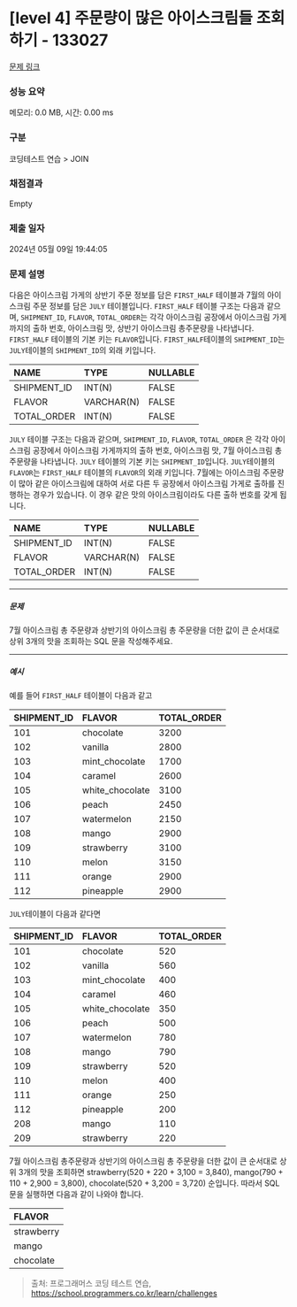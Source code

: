 # [level 4] 주문량이 많은 아이스크림들 조회하기 - 133027 

[문제 링크](https://school.programmers.co.kr/learn/courses/30/lessons/133027) 

### 성능 요약

메모리: 0.0 MB, 시간: 0.00 ms

### 구분

코딩테스트 연습 > JOIN

### 채점결과

Empty

### 제출 일자

2024년 05월 09일 19:44:05

### 문제 설명

<p>다음은 아이스크림 가게의 상반기 주문 정보를 담은 <code>FIRST_HALF</code> 테이블과 7월의 아이스크림 주문 정보를 담은 <code>JULY</code> 테이블입니다. <code>FIRST_HALF</code> 테이블 구조는 다음과 같으며, <code>SHIPMENT_ID</code>, <code>FLAVOR</code>, <code>TOTAL_ORDER</code>는 각각 아이스크림 공장에서 아이스크림 가게까지의 출하 번호, 아이스크림 맛, 상반기 아이스크림 총주문량을 나타냅니다. <code>FIRST_HALF</code> 테이블의 기본 키는 <code>FLAVOR</code>입니다. <code>FIRST_HALF</code>테이블의 <code>SHIPMENT_ID</code>는 <code>JULY</code>테이블의 <code>SHIPMENT_ID</code>의 외래 키입니다. </p>
<table class="table">
        <thead><tr>
<th style="text-align: left">NAME</th>
<th style="text-align: left">TYPE</th>
<th>NULLABLE</th>
</tr>
</thead>
        <tbody><tr>
<td style="text-align: left">SHIPMENT_ID</td>
<td style="text-align: left">INT(N)</td>
<td>FALSE</td>
</tr>
<tr>
<td style="text-align: left">FLAVOR</td>
<td style="text-align: left">VARCHAR(N)</td>
<td>FALSE</td>
</tr>
<tr>
<td style="text-align: left">TOTAL_ORDER</td>
<td style="text-align: left">INT(N)</td>
<td>FALSE</td>
</tr>
</tbody>
      </table>
<p><code>JULY</code> 테이블 구조는 다음과 같으며, <code>SHIPMENT_ID</code>, <code>FLAVOR</code>, <code>TOTAL_ORDER</code> 은 각각 아이스크림 공장에서 아이스크림 가게까지의 출하 번호, 아이스크림 맛, 7월 아이스크림 총주문량을 나타냅니다.  <code>JULY</code> 테이블의 기본 키는 <code>SHIPMENT_ID</code>입니다. <code>JULY</code>테이블의 <code>FLAVOR</code>는 <code>FIRST_HALF</code> 테이블의  <code>FLAVOR</code>의 외래 키입니다. 7월에는 아이스크림 주문량이 많아 같은 아이스크림에 대하여 서로 다른 두 공장에서 아이스크림 가게로 출하를 진행하는 경우가 있습니다. 이 경우 같은 맛의 아이스크림이라도 다른 출하 번호를 갖게 됩니다.</p>
<table class="table">
        <thead><tr>
<th style="text-align: left">NAME</th>
<th style="text-align: left">TYPE</th>
<th>NULLABLE</th>
</tr>
</thead>
        <tbody><tr>
<td style="text-align: left">SHIPMENT_ID</td>
<td style="text-align: left">INT(N)</td>
<td>FALSE</td>
</tr>
<tr>
<td style="text-align: left">FLAVOR</td>
<td style="text-align: left">VARCHAR(N)</td>
<td>FALSE</td>
</tr>
<tr>
<td style="text-align: left">TOTAL_ORDER</td>
<td style="text-align: left">INT(N)</td>
<td>FALSE</td>
</tr>
</tbody>
      </table>
<hr>

<h5>문제</h5>

<p>7월 아이스크림 총 주문량과 상반기의 아이스크림 총 주문량을 더한 값이 큰 순서대로 상위 3개의 맛을 조회하는 SQL 문을 작성해주세요. </p>

<hr>

<h5>예시</h5>

<p>예를 들어 <code>FIRST_HALF</code> 테이블이 다음과 같고</p>
<table class="table">
        <thead><tr>
<th style="text-align: left">SHIPMENT_ID</th>
<th style="text-align: left">FLAVOR</th>
<th>TOTAL_ORDER</th>
</tr>
</thead>
        <tbody><tr>
<td style="text-align: left">101</td>
<td style="text-align: left">chocolate</td>
<td>3200</td>
</tr>
<tr>
<td style="text-align: left">102</td>
<td style="text-align: left">vanilla</td>
<td>2800</td>
</tr>
<tr>
<td style="text-align: left">103</td>
<td style="text-align: left">mint_chocolate</td>
<td>1700</td>
</tr>
<tr>
<td style="text-align: left">104</td>
<td style="text-align: left">caramel</td>
<td>2600</td>
</tr>
<tr>
<td style="text-align: left">105</td>
<td style="text-align: left">white_chocolate</td>
<td>3100</td>
</tr>
<tr>
<td style="text-align: left">106</td>
<td style="text-align: left">peach</td>
<td>2450</td>
</tr>
<tr>
<td style="text-align: left">107</td>
<td style="text-align: left">watermelon</td>
<td>2150</td>
</tr>
<tr>
<td style="text-align: left">108</td>
<td style="text-align: left">mango</td>
<td>2900</td>
</tr>
<tr>
<td style="text-align: left">109</td>
<td style="text-align: left">strawberry</td>
<td>3100</td>
</tr>
<tr>
<td style="text-align: left">110</td>
<td style="text-align: left">melon</td>
<td>3150</td>
</tr>
<tr>
<td style="text-align: left">111</td>
<td style="text-align: left">orange</td>
<td>2900</td>
</tr>
<tr>
<td style="text-align: left">112</td>
<td style="text-align: left">pineapple</td>
<td>2900</td>
</tr>
</tbody>
      </table>
<p><code>JULY</code>테이블이 다음과 같다면</p>
<table class="table">
        <thead><tr>
<th style="text-align: left">SHIPMENT_ID</th>
<th style="text-align: left">FLAVOR</th>
<th>TOTAL_ORDER</th>
</tr>
</thead>
        <tbody><tr>
<td style="text-align: left">101</td>
<td style="text-align: left">chocolate</td>
<td>520</td>
</tr>
<tr>
<td style="text-align: left">102</td>
<td style="text-align: left">vanilla</td>
<td>560</td>
</tr>
<tr>
<td style="text-align: left">103</td>
<td style="text-align: left">mint_chocolate</td>
<td>400</td>
</tr>
<tr>
<td style="text-align: left">104</td>
<td style="text-align: left">caramel</td>
<td>460</td>
</tr>
<tr>
<td style="text-align: left">105</td>
<td style="text-align: left">white_chocolate</td>
<td>350</td>
</tr>
<tr>
<td style="text-align: left">106</td>
<td style="text-align: left">peach</td>
<td>500</td>
</tr>
<tr>
<td style="text-align: left">107</td>
<td style="text-align: left">watermelon</td>
<td>780</td>
</tr>
<tr>
<td style="text-align: left">108</td>
<td style="text-align: left">mango</td>
<td>790</td>
</tr>
<tr>
<td style="text-align: left">109</td>
<td style="text-align: left">strawberry</td>
<td>520</td>
</tr>
<tr>
<td style="text-align: left">110</td>
<td style="text-align: left">melon</td>
<td>400</td>
</tr>
<tr>
<td style="text-align: left">111</td>
<td style="text-align: left">orange</td>
<td>250</td>
</tr>
<tr>
<td style="text-align: left">112</td>
<td style="text-align: left">pineapple</td>
<td>200</td>
</tr>
<tr>
<td style="text-align: left">208</td>
<td style="text-align: left">mango</td>
<td>110</td>
</tr>
<tr>
<td style="text-align: left">209</td>
<td style="text-align: left">strawberry</td>
<td>220</td>
</tr>
</tbody>
      </table>
<p>7월 아이스크림 총주문량과 상반기의 아이스크림 총 주문량을 더한 값이 큰 순서대로 상위 3개의 맛을 조회하면 strawberry(520 + 220 + 3,100 = 3,840), mango(790 + 110 + 2,900 = 3,800), chocolate(520 + 3,200 = 3,720) 순입니다. 따라서 SQL 문을 실행하면 다음과 같이 나와야 합니다. </p>
<table class="table">
        <thead><tr>
<th style="text-align: left">FLAVOR</th>
</tr>
</thead>
        <tbody><tr>
<td style="text-align: left">strawberry</td>
</tr>
<tr>
<td style="text-align: left">mango</td>
</tr>
<tr>
<td style="text-align: left">chocolate</td>
</tr>
</tbody>
      </table>

> 출처: 프로그래머스 코딩 테스트 연습, https://school.programmers.co.kr/learn/challenges